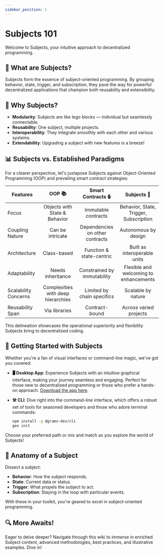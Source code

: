 ```yaml
---
sidebar_position: 1
---
```


# Subjects 101

Welcome to Subjects, your intuitive approach to decentralized programming.

## 🧩 What are Subjects?

Subjects form the essence of subject-oriented programming. By grouping behavior, state, trigger, and subscription, they pave the way for powerful decentralized applications that champion both reusability and extensibility.

## 🧐 Why Subjects?

- **Modularity**: Subjects are like lego blocks — individual but seamlessly connectable.
- **Reusability**: One subject, multiple projects.
- **Interoperability**: They integrate smoothly with each other and various systems.
- **Extendability**: Upgrading a subject with new features is a breeze!

## 📊 Subjects vs. Established Paradigms

For a clearer perspective, let's juxtapose Subjects against Object-Oriented Programming (OOP) and prevailing smart contract strategies:

| Features | OOP 📚 | Smart Contracts 🔒 | Subjects 🌟 |
|---|:---:|:---:|:---:|
| Focus | Objects with State & Behavior | Immutable contracts | Behavior, State, Trigger, Subscription |
| Coupling Nature | Can be intricate | Dependencies on other contracts | Autonomous by design |
| Architecture | Class-based | Function & state-centric | Built as interoperable units |
| Adaptability | Needs inheritance | Constrained by immutability | Flexible and welcoming to enhancements |
| Scalability Concerns | Complexities with deep hierarchies | Limited by chain specifics | Scalable by nature |
| Reusability Span | Via libraries | Contract-bound | Across varied projects |

This delineation showcases the operational superiority and flexibility Subjects bring to decentralized coding.

## 🚀 Getting Started with Subjects

Whether you're a fan of visual interfaces or command-line magic, we've got you covered:

- **🖥️ Desktop App**: Experience Subjects with an intuitive graphical interface, making your journey seamless and engaging. Perfect for those new to decentralized programming or those who prefer a hands-on approach. [Download the app here](https://grams.dev/download/).

- **🛠️ CLI**: Dive right into the command-line interface, which offers a robust set of tools for seasoned developers and those who adore terminal commands:
   ```bash
   npm install -g @grams-dev/cli
   gex init
   ```

Choose your preferred path or mix and match as you explore the world of Subjects!

## 🎨 Anatomy of a Subject

Dissect a subject:

- **Behavior**: How the subject responds. 
- **State**: Current data or status.
- **Trigger**: What propels the subject to act.
- **Subscription**: Staying in the loop with particular events.

With these in your toolkit, you're geared to excel in subject-oriented programming.

## 🔍 More Awaits!

Eager to delve deeper? Navigate through this wiki to immerse in enriched Subject content, advanced methodologies, best practices, and illustrative examples. Dive in!
